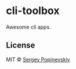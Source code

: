 cli-toolbox
===========

Awesome cli apps.


License
-------
MIT © [Sergey Popinevskiy](https://github.com/gurza)
